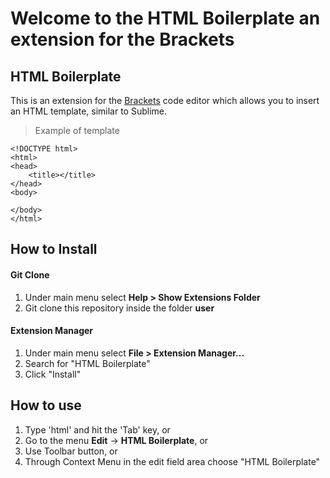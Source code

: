 # Welcome to the HTML Boilerplate an extension for the Brackets


## HTML Boilerplate

This is an extension for the <a href="http://brackets.io/">Brackets</a> code editor which allows you to insert an HTML template, similar to Sublime. 


> Example of template
```
<!DOCTYPE html>
<html>
<head>
    <title></title>
</head>
<body>

</body>
</html>
```

## How to Install

#### Git Clone

1. Under main menu select **Help > Show Extensions Folder**
2. Git clone this repository inside the folder **user**

#### Extension Manager

1. Under main menu select **File > Extension Manager...**
2. Search for "HTML Boilerplate"
3. Click "Install"

## How to use

1. Type 'html' and hit the 'Tab' key, or
2. Go to the menu **Edit** -> **HTML Boilerplate**, or
3. Use Toolbar button, or
4. Through Context Menu in the edit field area choose "HTML Boilerplate"
